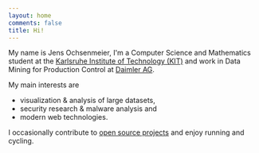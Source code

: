```yaml
---
layout: home
comments: false
title: Hi!
---
```


My name is Jens Ochsenmeier, I'm a Computer Science and Mathematics student at the [Karlsruhe Institute of Technology (KIT)](https://kit.edu/) and work in Data Mining for Production Control at [Daimler AG](https://daimler.com). 

My main interests are
- visualization & analysis of large datasets,
- security research & malware analysis and
- modern web technologies.

I occasionally contribute to [open source projects](https://github.com/Jintzo) and enjoy running and cycling.





